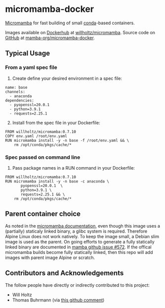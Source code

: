 # micromamba-docker
[Micromamba](https://github.com/mamba-org/mamba#micromamba) for fast building of small [conda](https://docs.conda.io/)-based containers. 

Images available on [Dockerhub](https://hub.docker.com/) at [willholtz/micromamba](https://hub.docker.com/r/willholtz/micromamba). Source code on [GitHub](https://github.com/) at [mamba-org/micromamba-docker](https://github.com/mamba-org/micromamba-docker/).

## Typical Usage

### From a yaml spec file

1. Create define your desired environment in a spec file:

```
name: base
channels:
  - anaconda
dependencies:
  - pyopenssl=20.0.1
  - python=3.9.1
  - requests=2.25.1
```

2. Install from the spec file in your Dockerfile:

```
FROM willholtz/micromamba:0.7.10
COPY env.yaml /root/env.yaml
RUN micromamba install -y -n base -f /root/env.yaml && \
    rm /opt/conda/pkgs/cache/*
```

### Spec passed on command line

1. Pass package names in a RUN command in your Dockerfile:

```
FROM willholtz/micromamba:0.7.10
RUN micromamba install -y -n base -c anaconda \
       pyopenssl=20.0.1  \
       python=3.9.1 \
       requests=2.25.1 && \
    rm /opt/conda/pkgs/cache/*

```

## Parent container choice

As noted in the [micromamba documentation](https://github.com/mamba-org/mamba/blob/master/docs/source/micromamba.md#Installation), even though this image uses a (partially) staticaly linked binary, a glibc system is required. Therefore Alpine Linux does not work natively. To keep the image small, a Debian slim image is used as the parent. On going efforts to generate a fully statically linked binary are documented in [mamba github issue #572](https://github.com/mamba-org/mamba/issues/572). If the offical micromamba builds become fully statically linked, then this repo will add images with parent image Alpine or scratch.

## Contributors and Acknowledgements

The follow people have directly or indirectly contributed to this project:
* Will Holtz
* Thomas Buhrmann (via [this github comment](https://gist.github.com/wolfv/fe1ea521979973ab1d016d95a589dcde#gistcomment-3525280))
